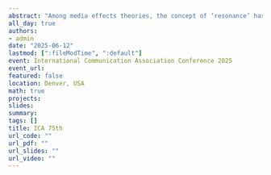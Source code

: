 ```yaml
---
abstract: "Among media effects theories, the concept of ‘resonance’ has featured some of the most widely used theories in communication, namely Cultivation, Media Framing, and Media Entertainment. In these theories, resonance denotes eudaimonic experiences of meaning-making that make media content relevant and meaningful for audiences with similar characteristics and lived experiences as those represented in media content. Despite of its long-standing presence in these communication theories, resonance has not been yet theorized as a coherent theoretical model of media effects. The current article develops a Theory of Resonant Experiences with Media (TREM) by reviewing existing approaches to resonance in media psychological literature and by integrating such perspectives with contributions about resonance in cultural sociology. After presenting the model and its assumptions, we conclude with methodological suggestions to empirically test the TREM model, about the measurement of resonance, the temporality, and the strength of resonant effects."
all_day: true
authors:
- admin
date: "2025-06-12"
lastmod: [":fileModTime", ":default"]
event: International Communication Association Conference 2025
event_url: 
featured: false
location: Denver, USA
math: true
projects:
slides:
summary:
tags: []
title: ICA 75th
url_code: ""
url_pdf: ""
url_slides: ""
url_video: ""
---
```


